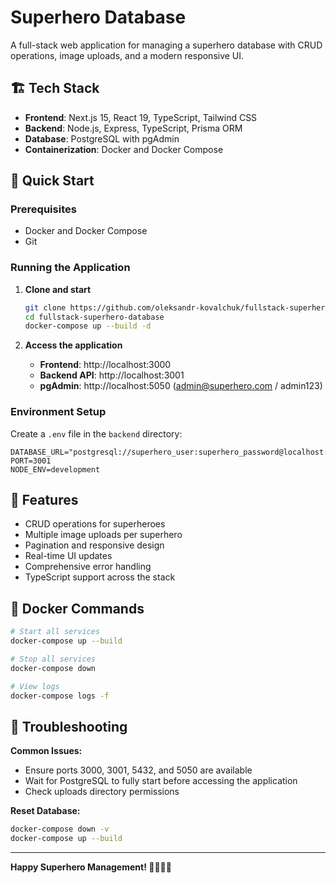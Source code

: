 # Superhero Database

A full-stack web application for managing a superhero database with CRUD operations, image uploads, and a modern responsive UI.

## 🏗️ Tech Stack

- **Frontend**: Next.js 15, React 19, TypeScript, Tailwind CSS
- **Backend**: Node.js, Express, TypeScript, Prisma ORM
- **Database**: PostgreSQL with pgAdmin
- **Containerization**: Docker and Docker Compose

## 🚀 Quick Start

### Prerequisites
- Docker and Docker Compose
- Git

### Running the Application

1. **Clone and start**
   ```bash
   git clone https://github.com/oleksandr-kovalchuk/fullstack-superhero-database.git
   cd fullstack-superhero-database
   docker-compose up --build -d
   ```

2. **Access the application**
   - **Frontend**: http://localhost:3000
   - **Backend API**: http://localhost:3001
   - **pgAdmin**: http://localhost:5050 (admin@superhero.com / admin123)

### Environment Setup
Create a `.env` file in the `backend` directory:
```env
DATABASE_URL="postgresql://superhero_user:superhero_password@localhost:5432/superhero_db"
PORT=3001
NODE_ENV=development
```

## 🎨 Features

- CRUD operations for superheroes
- Multiple image uploads per superhero
- Pagination and responsive design
- Real-time UI updates
- Comprehensive error handling
- TypeScript support across the stack

## 🐳 Docker Commands

```bash
# Start all services
docker-compose up --build

# Stop all services
docker-compose down

# View logs
docker-compose logs -f
```

## 🚨 Troubleshooting

**Common Issues:**
- Ensure ports 3000, 3001, 5432, and 5050 are available
- Wait for PostgreSQL to fully start before accessing the application
- Check uploads directory permissions

**Reset Database:**
```bash
docker-compose down -v
docker-compose up --build
```

---

**Happy Superhero Management! 🦸‍♂️🦸‍♀️**
